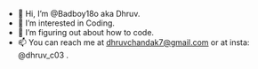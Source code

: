 - 👋 Hi, I’m @Badboy18o aka Dhruv.
- 👀 I’m interested in Coding.
- 🌱 I’m figuring out about how to code.
- 📫 You can reach me at dhruvchandak7@gmail.com or at insta: @dhruv_c03 .


<!---
Badboy18o/Badboy18o is a ✨ special ✨ repository because its `README.md` (this file) appears on your GitHub profile.
You can click the Preview link to take a look at your changes.
--->

